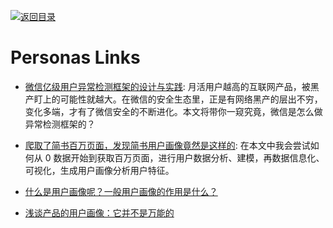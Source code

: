 [![返回目录](https://parg.co/UGo)](https://github.com/wxyyxc1992/Awesome-Links)

# Personas Links

* [微信亿级用户异常检测框架的设计与实践](http://mp.weixin.qq.com/s/nXYrUgEhaCo4patd1YovOw): 月活用户越高的互联网产品，被黑产盯上的可能性就越大。在微信的安全生态里，正是有网络黑产的层出不穷，变化多端，才有了微信安全的不断进化。本文将带你一窥究竟，微信是怎么做异常检测框架的？

* [爬取了简书百万页面，发现简书用户画像竟然是这样的](http://www.niaogebiji.com/article-15852-1.html): 在本文中我会尝试如何从 0 数据开始到获取百万页面，进行用户数据分析、建模，再数据信息化、可视化，生成用户画像分析用户特征。

* [什么是用户画像呢？一般用户画像的作用是什么？](http://www.zhihu.com/question/19853605)

* [浅谈产品的用户画像：它并不是万能的](http://www.tuicool.com/articles/73Ujq22)
